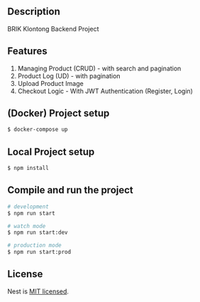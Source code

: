 ## Description

BRIK Klontong Backend Project

## Features

1. Managing Product (CRUD) - with search and pagination
2. Product Log (UD) - with pagination
3. Upload Product Image
4. Checkout Logic - With JWT Authentication (Register, Login)

## (Docker) Project setup

```bash
$ docker-compose up
```

## Local Project setup

```bash
$ npm install
```

## Compile and run the project

```bash
# development
$ npm run start

# watch mode
$ npm run start:dev

# production mode
$ npm run start:prod
```

## License

Nest is [MIT licensed](https://github.com/nestjs/nest/blob/master/LICENSE).